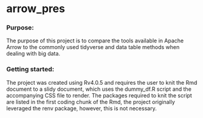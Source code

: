# arrow_pres

### Purpose:

The purpose of this project is to compare the tools available in Apache Arrow to the commonly used tidyverse and data table methods when dealing with big data.

### Getting started:

The project was created using Rv4.0.5 and requires the user to knit the Rmd document to a slidy document, which uses the dummy_df.R script and the accompanying CSS file to render. The packages required to knit the script are listed in the first coding chunk of the Rmd, the project originally leveraged the renv package, however, this is not necessary.
